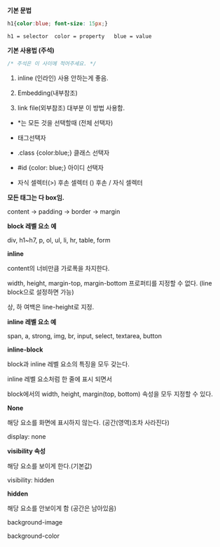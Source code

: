 **기본 문법**

```css
h1{color:blue; font-size: 15px;}
```

```
h1 = selector  color = property   blue = value
```



**기본 사용법 (주석)**

``` css
/* 주석은 이 사이에 적어주세요. */
```



1. inline (인라인) 사용 안하는게 좋음.

2. Embedding(내부참조)

3. link file(외부참조) 대부분 이 방법 사용함.



- *는 모든 것을 선택할때 (전체 선택자)

- 태그선택자

- .class {color:blue;} 클래스 선택자

- #id {color: blue;} 아이디 선택자
- 자식 셀렉터(>) 후손 셀렉터 ()  후손 / 자식 셀렉터 



**모든 태그는 다 box임.**



content -> padding -> border -> margin



**block 레벨 요소 예**

div, h1~h7, p, ol, ul, li, hr, table, form



**inline**

content의 너비만큼 가로폭을 차지한다.

width, height, margin-top, margin-bottom 프로퍼티를 지정할 수 없다. (line block으로 설정하면 가능)

상, 하 여백은 line-height로 지정.



**inline 레벨 요소 예**

span, a, strong, img, br, input, select, textarea, button



**inline-block**

block과 inline 레벨 요소의 특징을 모두 갖는다.

inline 레벨 요소처럼 한 줄에 표시 되면서

block에서의 width, height, margin(top, bottom) 속성을 모두 지정할 수 있다.



**None**

해당 요소를 화면에 표시하지 않는다. (공간(영역)조차 사라진다)

display: none



**visibility 속성**

해당 요소를 보이게 한다.(기본값)

visibility: hidden



**hidden**

해당 요소를 안보이게 함 (공간은 남아있음)



background-image

background-color

